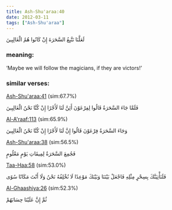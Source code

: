 ```yaml
---
title: Ash-Shu'araa:40
date: 2012-03-11
tags: ["Ash-Shu'araa"]
---
```

لَعَلَّنَا نَتَّبِعُ السَّحَرَةَ إِنْ كَانُوا هُمُ الْغَالِبِينَ
### meaning: 
‘Maybe we will follow the magicians, if they are victors!’
### similar verses: 

[Ash-Shu'araa:41](/26/41) (sim:67.7%)

فَلَمَّا جَاءَ السَّحَرَةُ قَالُوا لِفِرْعَوْنَ أَئِنَّ لَنَا لَأَجْرًا إِنْ كُنَّا نَحْنُ الْغَالِبِينَ

[Al-A'raaf:113](/7/113) (sim:65.9%)

وَجَاءَ السَّحَرَةُ فِرْعَوْنَ قَالُوا إِنَّ لَنَا لَأَجْرًا إِنْ كُنَّا نَحْنُ الْغَالِبِينَ

[Ash-Shu'araa:38](/26/38) (sim:56.5%)

فَجُمِعَ السَّحَرَةُ لِمِيقَاتِ يَوْمٍ مَعْلُومٍ

[Taa-Haa:58](/20/58) (sim:53.0%)

فَلَنَأْتِيَنَّكَ بِسِحْرٍ مِثْلِهِ فَاجْعَلْ بَيْنَنَا وَبَيْنَكَ مَوْعِدًا لَا نُخْلِفُهُ نَحْنُ وَلَا أَنْتَ مَكَانًا سُوًى

[Al-Ghaashiya:26](/88/26) (sim:52.3%)

ثُمَّ إِنَّ عَلَيْنَا حِسَابَهُمْ
